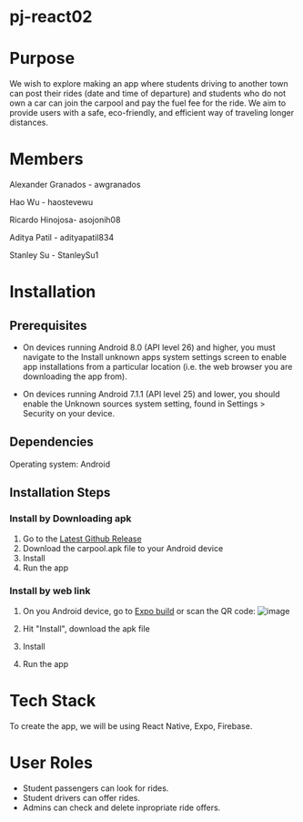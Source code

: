 # pj-react02

# Purpose

We wish to explore making an app where students driving to another town can post their rides (date and time of departure) and students who do not own a car can join the carpool and pay the fuel fee for the ride. We aim to provide users with a safe, eco-friendly, and efficient way of traveling longer distances.

# Members

Alexander Granados - awgranados

Hao Wu - haostevewu

Ricardo Hinojosa- asojonih08

Aditya Patil - adityapatil834

Stanley Su - StanleySu1

# Installation
## Prerequisites
- On devices running Android 8.0 (API level 26) and higher, you must navigate to the Install unknown apps system settings screen to enable app installations from a particular location (i.e. the web browser you are downloading the app from).

- On devices running Android 7.1.1 (API level 25) and lower, you should enable the Unknown sources system setting, found in Settings > Security on your device.
## Dependencies
Operating system: Android
## Installation Steps 
### Install by Downloading apk
1. Go to the [Latest Github Release](https://github.com/ucsb-cs184-f23/pj-react-02/releases/tag/v1.0.1)
2. Download the carpool.apk file to your Android device
3. Install
4. Run the app
### Install by web link
1. On you Android device, go to [Expo build](https://expo.dev//accounts/hao_wu/projects/app/builds/6406c3fa-68fc-4529-828d-065a261c4a02) or scan the QR code:
![image](https://github.com/ucsb-cs184-f23/pj-react-02/assets/33027568/2ef80fad-b0ad-488c-a793-a0003538200f)


3. Hit "Install", download the apk file
4. Install
5. Run the app

# Tech Stack

To create the app, we will be using React Native, Expo, Firebase.

# User Roles

- Student passengers can look for rides.  
- Student drivers can offer rides.  
- Admins can check and delete inpropriate ride offers.  
